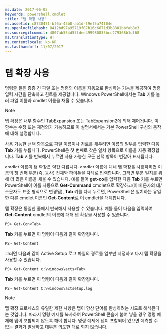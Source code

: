 ```yaml
---
ms.date: 2017-06-05
keywords: powershell,cmdlet
title: "탭 확장 사용"
ms.assetid: c8730471-bf6a-43b8-ab1d-f9ef5a74f04e
ms.openlocfilehash: 8412bd97a95719f07b16c6671d3b8801bbfab8e3
ms.sourcegitcommit: 4807ab554d55fdee499980835bcc279368b1df68
ms.translationtype: HT
ms.contentlocale: ko-KR
ms.lasthandoff: 11/07/2017
---
```

# <a name="using-tab-expansion"></a>탭 확장 사용
명령줄 셸은 종종 긴 파일 또는 명령의 이름을 자동으로 완성하는 기능을 제공하여 명령 입력 시간을 단축하고 힌트를 제공합니다. Windows PowerShell에서는 **Tab** 키를 눌러 파일 이름과 cmdlet 이름을 채울 수 있습니다.

> [!NOTE]
> 탭 확장은 내부 함수인 TabExpansion 또는 TabExpansion2에 의해 제어됩니다. 이 함수는 수정 또는 재정의가 가능하므로 이 설명서에서는 기본 PowerShell 구성의 동작에 대해 설명합니다.

사용 가능한 선택 항목으로 파일 이름이나 경로를 채우려면 이름의 일부를 입력한 다음 **Tab** 키를 누릅니다. PowerShell은 첫 번째로 찾은 일치 항목으로 이름을 자동 확장합니다. **Tab** 키를 반복해서 누르면 사용 가능한 모든 선택 항목이 번갈아 표시됩니다.

cmdlet 이름의 탭 확장은 약간 다릅니다. cmdlet 이름에 대해 탭 확장을 사용하려면 이름의 첫 번째 부분(즉, 동사) 전체와 하이픈을 차례로 입력합니다. 그러면 부분 일치를 위해 더 많은 이름을 채울 수 있습니다. 예를 들어 **get-co**를 입력한 다음 **Tab** 키를 누르면 PowerShell이 이를 자동으로 **Get-Command** cmdlet으로 확장하고(이때 문자의 대/소문자도 표준 형식으로 변경됨), **Tab** 키를 다시 누르면, PowerShell은 일치하는 유일한 다른 cmdlet 이름인 **Get-Content**로 이 cmdlet을 대체합니다.

탭 확장은 동일한 줄에서 반복해서 사용할 수 있습니다. 예를 들어 다음을 입력하여 **Get-Content** cmdlet의 이름에 대해 탭 확장을 사용할 수 있습니다.

```
PS> Get-Con<Tab>
```

**Tab** 키를 누르면 이 명령이 다음과 같이 확장됩니다.

```
PS> Get-Content
```

그러면 다음과 같이 Active Setup 로그 파일의 경로를 일부만 지정하고 다시 탭 확장을 사용할 수 있습니다.

```
PS> Get-Content c:\windows\acts<Tab>
```

**Tab** 키를 누르면 이 명령이 다음과 같이 확장됩니다.

```
PS> Get-Content C:\windows\actsetup.log
```

> [!NOTE]
> 탭 확장 프로세스의 유일한 제한 사항은 탭이 항상 단어를 완성하려는 시도로 해석된다는 것입니다. 따라서 명령 예제를 복사하여 PowerShell 콘솔에 붙여 넣을 경우 명령 예제에 탭이 포함되지 않도록 해야 합니다. 명령 예제에 탭이 포함되어 있으면 예측할 수 없는 결과가 발생하고 대부분 의도한 대로 되지 않습니다.

